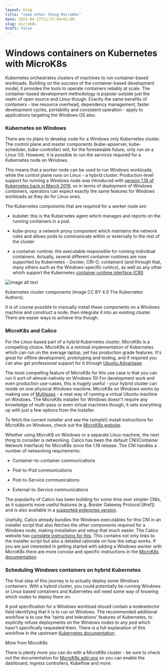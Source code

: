 ```yaml
---
layout: blog
title: "some other thing MicroK8s"
date: 2021-04-27T12:37:04+01:00
slug: microk8s
draft: false
---
```


# Windows containers on Kubernetes with MicroK8s

Kubernetes orchestrates clusters of machines to run container-based workloads. Building on the success
of the container-based development model, it provides the tools to operate containers reliably at
scale. The container-based development methodology is popular outside just the realm of open source
and Linux though. Exactly the same benefits of containers - low resource overhead, dependency management,
faster development cycles, portability and consistent operation - apply to applications targeting the
Windows OS also.                         

### Kubernetes on Windows

There are no plans to develop code for a Windows only Kubernetes cluster. The control plane and
master components (kube-apiserver, kube-scheduler, kube-controller) will, for the foreseeable future,
only run on a Linux OS. However, it is possible to run the services required for a Kubernetes node on Windows.

This means that a worker node can be used to run Windows workloads, while the control plane runs
  on Linux - a hybrid cluster. Production-level support for running a Windows node was introduced
  with [version 1.14 of Kubernetes back in March 2019](https://kubernetes.io/blog/2019/03/25/kubernetes-1-14-release-announcement/), so in terms of deployment of Windows containers, operators can expect exactly the same features for Windows workloads as they do for Linux ones.

The Kubernetes components that are required for a worker node are:

* kubelet: this is the Kubernetes agent which manages and reports on the running containers in a pod.

* kube-proxy: a network proxy component which maintains the network rules and allows pods to
  communicate within or externally to the rest of the cluster

* a container runtime: the executable responsible for running individual containers. Actually, several
  different container runtimes are now supported by Kubernetes - Docker, CRI-O, containerd (and through
  that, many others such as the Windows-specific runhcs), as well as any other which support the
  Kubernetes [container runtime interface (CRI) ](https://github.com/kubernetes/community/blob/master/contributors/devel/sig-node/container-runtime-interface.md)

![image alt text](image_0.png)

Kubernetes cluster components (image CC BY 4.0 The Kubernetes Authors).

It is of course possible to manually install these components on a Windows machine and construct a node,
then integrate it into an existing cluster. There are easier ways to achieve this though.

### MicroK8s and Calico

For the Linux-based part of a hybrid Kubernetes cluster, MicroK8s is a compelling choice.
MicroK8s is a minimal implementation of Kubernetes which can run on the average laptop, yet has production
grade features. It's great for offline development, prototyping and testing, and if required you can also
get professional support for it through [Ubuntu Advantage](https://ubuntu.com/support).

The most compelling feature of MicroK8s for this use case is that you can run it sort-of-almost-natively
on Windows 10! For development work and even production use-cases, this is hugely useful - your hybrid
cluster can reside on one physical Windows machine. MicroK8s on Windows works by making use of
[Multipass](https://multipass.run/) - a neat way of running a virtual Ubuntu machine on Windows.
The MicroK8s installer for Windows doesn't require any knowledge of multi-pass or even virtual machines
though, it sets everything up with just a few options from the installer. 

To fetch the current installer and see the (simple!) install instructions for MicroK8s on Windows, check out the [MicroK8s website](https://microk8s.io/).

Whether using MicroK8 on Windows or a separate Linux machine, the next thing to consider is networking. Calico has been the default CNI(Container Network Interface) for MicroK8s since the 1.19 release. The CNI handles a number of networking requirements:

*  Container-to-container communications

*  Pod-to-Pod communications

*  Pod-to-Service communications

*  External-to-Service communications

The popularity of Calico has been building for some time over simpler CNIs, as it supports
more useful features (e.g. Border Gateway Protocol [#ref]) and is also available in a
[supported enterprise version](https://www.tigera.io/tigera-products/calico-enterprise/).

Usefully, Calico already bundles the Windows executables for this CNI in an installer script that also fetches the other components required for a Windows node, making installation and setup that much easier.  The Calico website has [complete instructions for this](https://docs.projectcalico.org/getting-started/windows-calico/quickstart). This contains not only links to the installer script but also a detailed rationale on how the setup works. If you are just interested in getting started with adding a Windows worker with MicroK8s there are more concise and specific instructions in the [MicroK8s documentation](https://microk8s.io/docs/add-a-windows-worker-node-to-microk8s).

### Scheduling Windows containers on hybrid Kubernetes

The final step of this journey is to actually deploy some Windows containers. With a
hybrid cluster, you could potentially be running Windows or Linux based containers and
Kubernetes will need some way of knowing which nodes to deploy them on.  

A pod specification for a Windows workload should contain a nodeselector field
identifying that it is to run on Windows. The recommended additional workflow is to use
the 'taints and tolerations' features of Kubernetes, to explicitly refuse deployments
on the Windows nodes to any pod which hasn't specifically requested them. There is a
full explanation of this workflow in the upstream
[Kubernetes documentation](https://kubernetes.io/docs/setup/production-environment/windows/user-guide-windows-containers/#taints-and-tolerations).

More from MicroK8s

There is plenty more you can do with a MicroK8s cluster - be sure to check out the
documentation for [MicroK8s add-ons](https://microk8s.io/docs/addons) so you can
enable the dashboard, ingress controllers, Kubeflow and more. 
